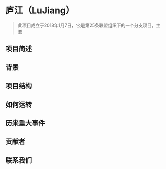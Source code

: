# 庐江（LuJiang）
>此项目成立于2018年1月7日，它是第25条联盟组织下的一个分支项目，主要
## 项目简述
## 背景
## 项目结构
## 如何运转
## 历来重大事件
## 贡献者
## 联系我们
